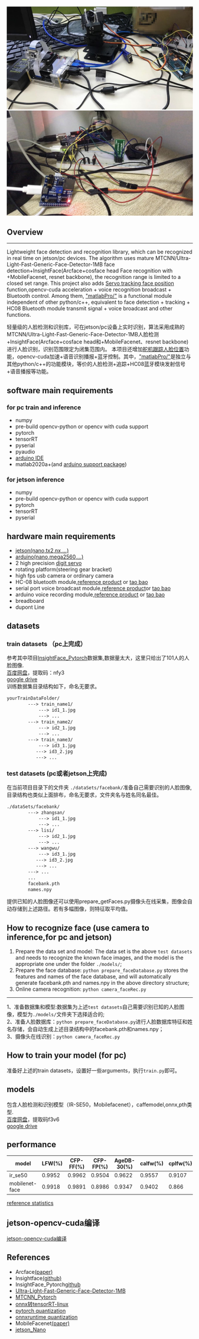 
![hardware1](images/jetsonServo.jpg )<br>
![hardware2](images/arduino_Audio_BLE.jpg )<br>

## Overview
----
Lightweight face detection and recognition library, which can be recognized in real time on jetson/pc devices. The algorithm uses mature MTCNN/Ultra-Light-Fast-Generic-Face-Detector-1MB face detection+InsightFace(Arcface+cosface head Face recognition with +MobileFacenet, resnet backbone), the recognition range is limited to a closed set range.
This project also adds [Servo tracking face position](./arduinoPro/README.md) function,opencv-cuda acceleration + voice recognition broadcast + Bluetooth control. Among them, ["matlabPro/"](matlabPro/readme.md) is a functional module independent of other python/c++, equivalent to face detection + tracking + HC08 Bluetooth module transmit signal + voice broadcast and other functions.<br>

轻量级的人脸检测和识别库，可在jetson/pc设备上实时识别，算法采用成熟的MTCNN/Ultra-Light-Fast-Generic-Face-Detector-1MB人脸检测+InsightFace(Arcface+cosface head和+MobileFacenet、resnet backbone)进行人脸识别，识别范围限定为闭集范围内。
本项目还增加[舵机跟踪人脸位置](./arduinoPro/README.md)功能，opencv-cuda加速+语音识别播报+蓝牙控制。其中，["matlabPro/"](matlabPro/readme.md)是独立与其他python/c++的功能模块，等价的人脸检测+追踪+HC08蓝牙模块发射信号+语音播报等功能。

## software main requirements

### for pc train and inference
- numpy
- pre-build opencv-python or opencv with cuda support
- pytorch
- tensorRT
- pyserial
- pyaudio
- [arduino IDE](https://www.arduino.cc/en/Main/Software )
- matlab2020a+(and [arduino support package](https://ww2.mathworks.cn/matlabcentral/fileexchange/47522-matlab-support-package-for-arduino-hardware?s_tid=srchtitle ))

### for jetson inference
- numpy
- pre-build opencv-python or opencv with cuda support
- pytorch
- tensorRT
- pyserial

## hardware main requirements
- [jetson(nano,tx2,nx,...)](https://www.nvidia.com/en-us/autonomous-machines/jetson-store/ )
- [arduino(nano,mega2560,...)](https://store.arduino.cc/usa/ )
- 2 high precision [digit servo](https://www.amazon.com/ANNIMOS-Digital-Waterproof-DS3218MG-Control/dp/B076CNKQX4 )
- rotating platform(steering gear bracket)
- high fps usb camera or ordinary camera
- HC-08 bluetooth module,[reference product](https://www.amazon.com/DSD-TECH-SH-HC-08-Transceiver-Compatible/dp/B01N4P7T0H ) or [tao bao](https://item.taobao.com/item.htm?spm=a1z09.2.0.0.591b2e8diCFrEx&id=587180917690&_u=s1nargtrf092 )
- serial port voice broadcast module,[reference product](https://www.amazon.com/-/zh/dp/B082GFPLNW/ref=sr_1_1?__mk_zh_CN=%E4%BA%9A%E9%A9%AC%E9%80%8A%E7%BD%91%E7%AB%99&dchild=1&keywords=serial+port+voice+broadcast+module&qid=1603896362&sr=8-1 )or [tao bao](https://detail.tmall.com/item.htm?id=523931134290&spm=a1z09.2.0.0.591b2e8diCFrEx&_u=s1nargtr4d44 )
- arduino voice recording module,[reference product](https://www.amazon.com/-/zh/dp/B00V81XEI0/ref=sr_1_2?__mk_zh_CN=%E4%BA%9A%E9%A9%AC%E9%80%8A%E7%BD%91%E7%AB%99&dchild=1&keywords=arduino+voice+recording+module&qid=1603896437&sr=8-2 ) or [tao bao](https://detail.tmall.com/item.htm?id=14475144954&spm=a1z09.2.0.0.591b2e8diCFrEx&_u=s1nargtrfa04 )
- breadboard
- dupont Line

## datasets

### train datasets （pc上完成）
参考其中项目[InsightFace_Pytorch](https://github.com/TreB1eN/InsightFace_Pytorch )数据集,数据量太大，这里只给出了101人的人脸图像.<br>
[百度网盘](https://pan.baidu.com/s/1A2QPl0SZ_qzMrCDScspwhg )，提取码：nfy3<br>
[google drive](https://drive.google.com/file/d/1gjHF4lZWAnnm2Fe0j8TNBcfer0NwGgI6/view?usp=sharing )<br>
训练数据集目录结构如下，命名无要求。
```
yourTrainDataFolder/
        ---> train_name1/
            ---> id1_1.jpg
			---> ...
        ---> train_name2/
            ---> id2_1.jpg
			---> ...
        ---> train_name3/
            ---> id3_1.jpg
           ---> id3_2.jpg
		   ---> ...
```
### test datasets (pc或者jetson上完成)
在当前项目目录下的文件夹 `./dataSets/facebank/`准备自己需要识别的人脸图像,目录结构也类似上面排布，命名无要求，文件夹名与姓名同名最佳。
```
./dataSets/facebank/
        ---> zhangsan/
            ---> id1_1.jpg
			---> ...
        ---> lisi/
            ---> id2_1.jpg
			---> ...
        ---> wangwu/
            ---> id3_1.jpg
           ---> id3_2.jpg
		   ---> ...
		---> ...
		...
		facebank.pth
		names.npy
```
提供已知的人脸图像还可以使用prepare_getFaces.py摄像头在线采集，图像会自动存储到上述路径。若有多幅图像，则特征取平均值。

## How to recognize face (use camera to inference,for pc and jetson) 
1. Prepare the data set and model: The data set is the above `test datasets` and needs to recognize the known face images, and the model is the appropriate one under the folder `./models/`;<br>
2. Prepare the face database: `python prepare_faceDatabase.py` stores the features and names of the face database, and will automatically generate facebank.pth and names.npy in the above directory structure;<br>
3. Online camera recognition: `python camera_faceRec.py`<br>
----
1、准备数据集和模型:数据集为上述`test datasets`自己需要识别已知的人脸图像，模型为`./models/`文件夹下选择适合的;<br>
2、准备人脸数据库：`python prepare_faceDatabase.py`进行人脸数据库特征和姓名存储，会自动生成上述目录结构中的facebank.pth和names.npy；<br>
3、摄像头在线识别：`python camera_faceRec.py`<br>

## How to train your model (for pc)
准备好上述的train datasets，设置好一些arguments，执行`train.py`即可。 

##  models

包含人脸检测和识别模型（IR-SE50，Mobilefacenet），caffemodel,onnx,pth类型.<br>
[百度网盘](https://pan.baidu.com/s/1cusOnp2wrUPR_6UBcQJZqg )，提取码f3v6<br>
[google drive](https://drive.google.com/file/d/1HIN0VHPT6ngLgQmxXBk5e-Jk0AKdU9-i/view?usp=sharing )<br>

## performance
|model | LFW(%) | CFP-FF(%) | CFP-FP(%) | AgeDB-30(%) | calfw(%) | cplfw(%) | vgg2_fp(%) |
|------| ------ | --------- | --------- | ----------- | -------- | -------- | ---------- |
|ir_se50 | 0.9952 | 0.9962    | 0.9504    | 0.9622      | 0.9557   | 0.9107   | 0.9386     |
| mobilenet-face | 0.9918 | 0.9891   | 0.8986    | 0.9347      | 0.9402   | 0.866    | 0.9100     |


[reference statistics](https://github.com/TreB1eN/InsightFace_Pytorch )

## jetson-opencv-cuda编译
[jetson-opencv-cuda编译](./build_opencv.md)

## References 
- Arcface[(paper)](https://arxiv.org/abs/1801.07698 )
- Insightface[(github)](https://github.com/deepinsight/insightface )
- InsightFace_Pytorch[github](https://github.com/TreB1eN/InsightFace_Pytorch )
- [Ultra-Light-Fast-Generic-Face-Detector-1MB](https://github.com/Linzaer/Ultra-Light-Fast-Generic-Face-Detector-1MB )
- [MTCNN_Pytorch](https://github.com/mayuanjason/MTCNN_face_detection_alignment_pytorch )
- [onnx转tensorRT-linux](https://github.com/RizhaoCai/PyTorch_ONNX_TensorRT )
- [pytorch quantization](https://pytorch.org/blog/introduction-to-quantization-on-pytorch/ )
- [onnxruntime quantization](https://github.com/microsoft/onnxruntime/tree/v1.0.0/onnxruntime/python/tools/quantization )
- MobileFacenet[(paper)](https://arxiv.org/abs/1804.07573 )
- [jetson_Nano](https://elinux.org/Jetson_Nano )


